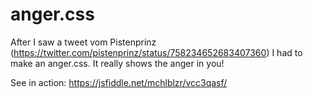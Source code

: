 # anger.css
After I saw a tweet vom Pistenprinz (https://twitter.com/pistenprinz/status/758234652683407360) I had to make an anger.css. It really shows the anger in you!

See in action: https://jsfiddle.net/mchlblzr/vcc3qasf/
